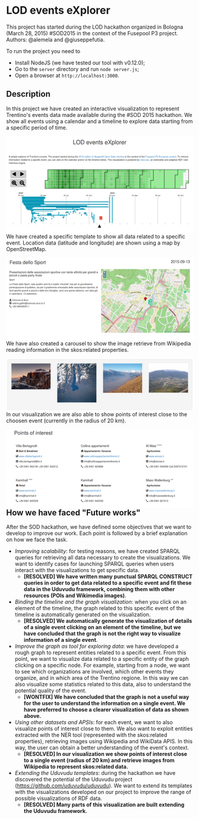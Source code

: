 # LOD events eXplorer

This project has started during the LOD hackathon organized in Bologna (March 28, 2015) #SOD2015 in the context of the Fusepool P3 project. Authors: @alemela and @giuseppefutia.

To run the project you need to
* Install NodeJS (we have tested our tool with v0.12.0);
* Go to the ```server``` directory and run ```node server.js```;
* Open a browser at ```http://localhost:3000```.

## Description

In this project we have created an interactive visualization to represent Trentino's events data made available during the #SOD 2015 hackathon. We show all events using a calendar and a timeline to explore data starting from a specific period of time.


<img src="timeline.png" align="right" alt="Timeline" />


We have created a specific template to show all data related to a specific event. Location data (latitude and longitude) are shown using a map by OpenStreetMap.

<img src="event.png" align="right" alt="Event details" />


We have also created a carousel to show the image retrieve from Wikipedia reading information in the skos:related properties.

<img src="images.png" align="right" alt="Event images" />

In our visualization we are also able to show points of interest close to the choosen event (currently in the radius of 20 km).

<img src="poi.png" align="right" alt="Event POIs" />


## How we have faced "Future works"

After the SOD hackathon, we have defined some objectives that we want to develop to improve our work. Each point is followed by a brief explanation on how we face the task.

* *Improving scalability*: for testing reasons, we have created SPARQL queries for retrieving all data necessary to create the visualizations. We want to identify cases for launching SPARQL queries when users interact with the visualizations to get specific data.
	* **[RESOLVED] We have written many punctual SPARQL CONSTRUCT queries in order to get data related to a specific event and fit these data in the Uduvudu framework, combining them with other resources (POIs and Wikimedia images)**.
* *Binding the timeline and the graph visualization*: when you click on an element of the timeline, the graph related to this specific event of the timeline is automatically generated on the visualization.
	* **[RESOLVED] We automatically generate the visualization of details of a single event clicking on an element of the timeline, but we have concluded that the graph is not the right way to visualize information of a single event**.  
* *Improve the graph as tool for exploring data*: we have developed a rough graph to represent entities related to a specific event. From this point, we want to visualize data related to a specific entity of the graph clicking on a specific node. For example, starting from a node, we want to see which organizations are involved, which other events they organize, and in which area of the Trentino regione. In this way we can also visualize some statistics related to this data, also to understand the potential quality of the event.
	* **[WONTFIX] We have concluded that the graph is not a useful way for the user to understand the information on a single event. We have preferred to choose a clearer visualization of data as shown above.**
* *Using other datasets and APSIs*: for each event, we want to also visualize points of interest close to them. We also want to exploit entities extracted with the NER tool (represented with the skos:related properties), retrieving images using Wikipedia and WikiData APIS. In this way, the user can obtain a better understanding of the event's context.
	* **[RESOLVED] In our visualization we show points of interest close to a single event (radius of 20 km) and retrieve images from Wikipedia to represent skos:related data.**
* *Extending the Uduvudu templates*: during the hackathon we have discovered the potential of the Uduvudu project (https://github.com/uduvudu/uduvudu). We want to extend its templates with the visualizations developed on our project to improve the range of possible visualizations of RDF data.
	* **[RESOLVED] Many parts of this visualization are built extending the Uduvudu framework.**
